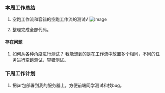 ### 本周工作总结

1. 空跑工作流和容错的空跑工作流的测试√
![image](https://user-images.githubusercontent.com/60541766/128635836-811e10ec-d83c-4afb-b1ed-1f55754d86d1.png)


3. 整理完成全部代码。

#### 存在问题

1. 如何从各种角度进行测试？
    我能想到的是在工作流中放置多个相同，不同的任务进行空跑测试，容错测试。

### 下周工作计划

1. 把jar包部署到我的服务器上，方便前端同学测试和找bug。
